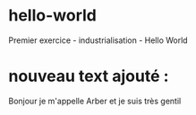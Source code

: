 # hello-world
Premier exercice - industrialisation - Hello World
# nouveau text ajouté : 
Bonjour je m'appelle Arber et je suis très gentil
